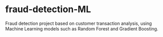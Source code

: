 # fraud-detection-ML
Fraud detection project based on customer transaction analysis, using Machine Learning models such as Random Forest and Gradient Boosting.
